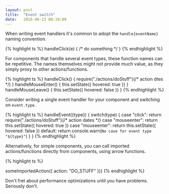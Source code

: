 ```yaml
---
layout: post
title:  "Event switch"
date:   2016-08-23 08:19:00
---
```


When writing event handlers it's common to adopt the `handle{eventName}` naming convention.

{% highlight ts %}
handleClick(e) { /* do something */ }
{% endhighlight %}

For components that handle several event types, these function names can be repetitive. The names themselves might not provide much value, as they simply proxy to other actions/functions.

{% highlight ts %}
handleClick() { require("./actions/doStuff")(/* action dtes */) }
handleMouseEnter() { this.setState({ hovered: true }) }
handleMouseLeave() { this.setState({ hovered: false }) }
{% endhighlight %}

Consider writing a single event handler for your component and switching on `event.type`.

{% highlight ts %}
handleEvent({type}) {
  switch(type) {
    case "click":
      return require("./actions/doStuff")(/* action dates */)
    case "mouseenter":
      return this.setState({ hovered: true })
    case "mouseenter":
      return this.setState({ hovered: false })
    default:
      return console.warn(`No case for event type "${type}"`)
  }
}
{% endhighlight %}

Alternatively, for simple components, you can call imported actions/functions directly from components, using arrow functions.

{% highlight ts %}
<div onClick={() => someImportedAction({ action: "DO_STUFF" })}
{% endhighlight %}

Don't fret about performance optimizations until you have problems. Seriously don't.